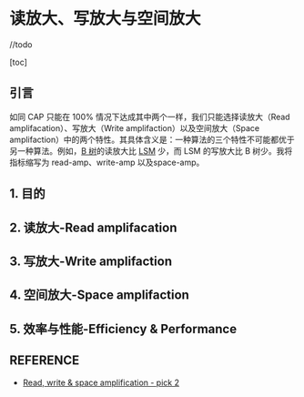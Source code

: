 # 读放大、写放大与空间放大

//todo

[toc]

## 引言

如同 CAP 只能在 100% 情况下达成其中两个一样，我们只能选择读放大（Read amplifacation）、写放大（Write amplifaction）以及空间放大（Space amplifaction）中的两个特性。其具体含义是：一种算法的三个特性不可能都优于另一种算法。例如，[B 树](https://en.wikipedia.org/wiki/B-tree)的读放大比 [LSM](https://en.wikipedia.org/wiki/Log-structured_merge-tree) 少，而 LSM 的写放大比 B 树少。我将指标缩写为 read-amp、write-amp 以及space-amp。

## 1. 目的

## 2. 读放大-Read amplifacation

## 3. 写放大-Write amplifaction

## 4. 空间放大-Space amplifaction

## 5. 效率与性能-Efficiency & Performance



## REFERENCE

- [Read, write & space amplification - pick 2](http://smalldatum.blogspot.com/2015/11/read-write-space-amplification-pick-2_23.html)

